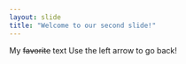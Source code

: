 ```yaml
---
layout: slide
title: "Welcome to our second slide!"
---
```

My ~~favorite~~ text
Use the left arrow to go back!

